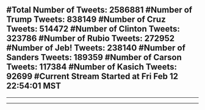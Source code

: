 #Total Number of Tweets: 2586881 
#Number of Trump Tweets: 838149
#Number of Cruz Tweets: 514472
#Number of Clinton Tweets: 323786
#Number of Rubio Tweets: 272952
#Number of Jeb! Tweets: 238140
#Number of Sanders Tweets: 189359
#Number of Carson Tweets: 117384
#Number of Kasich Tweets: 92699
#Current Stream Started at Fri Feb 12 22:54:01 MST
---
---
---
